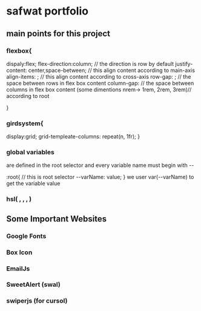# safwat portfolio
## main points for this project
### flexbox{
dispaly:flex;
flex-direction:column; // the direction is row by default
justify-content: center,space-between; // this align content according to main-axis
align-items: ; // this align content according to cross-axis
row-gap: ; // the space between rows in flex box content
column-gap: // the space between columns in flex box content
(some dimentions nrem-> 1rem, 2rem, 3rem)// according to root

}

### girdsystem{
display:grid;
grid-templeate-columns: repeat(n, 1fr); 
}

### global variables 
are defined in the root selector and every variable name must begin with --

:root{ // this is root selector
--varName: value;
}
we user var(--varName) to get the variable value
 
 ### hsl( , , , )
 
 
 ## Some Important Websites 
### Google Fonts
### Box Icon
### EmailJs
### SweetAlert (swal)
### swiperjs (for cursol)
